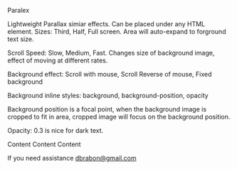 Paralex

Lightweight Parallax simiar effects. Can be placed under any HTML element.
Sizes: Third, Half, Full screen. Area will auto-expand to forground text size.

Scroll Speed: Slow, Medium, Fast. Changes size of background image, effect of moving at different rates.

Background effect: Scroll with mouse, Scroll Reverse of mouse, Fixed background

Background inline styles: background, background-position, opacity

Background position is a focal point, when the background image is cropped to fit in area, cropped image will focus on the background position.

Opacity: 0.3 is nice for dark text.
  <div class="paralex (default:third|half|full) (slow|default:medium|fast) (default:scroll|reverse|fixed)">
    <div class="background" style="  (everthing except background: url is optional)
       background: url('https://...');
       opacity: 0.3;
       background-position: center center; /*OR*/
       background-position-x: 50%;
       background-position-y: 50%;
       ">
    </div>
    <div class="foreground">
     Content Content Content	
    </div>
  </div>
  
If you need assistance dbrabon@gmail.com
